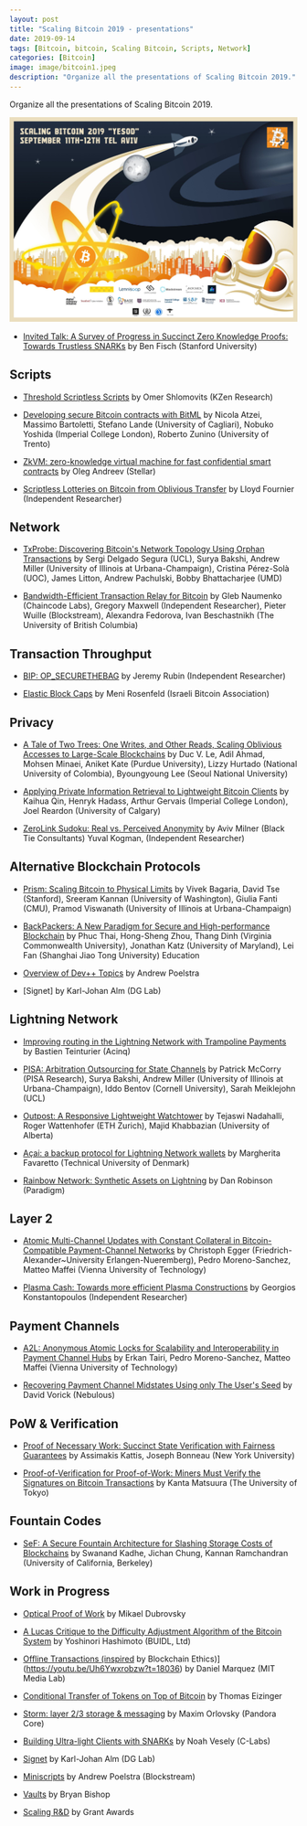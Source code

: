 ```yaml
---
layout: post
title: "Scaling Bitcoin 2019 - presentations"
date: 2019-09-14
tags: [Bitcoin, bitcoin, Scaling Bitcoin, Scripts, Network]
categories: [Bitcoin]
image: image/bitcoin1.jpeg
description: "Organize all the presentations of Scaling Bitcoin 2019."
---
```


Organize all the presentations of Scaling Bitcoin 2019.

![](/image/bitcoin1.jpeg)

* [Invited Talk: A Survey of Progress in Succinct Zero Knowledge Proofs: Towards Trustless SNARKs](https://youtu.be/-gdfxNalDIc?t=1757) by Ben Fisch (Stanford University)


## Scripts

* [Threshold Scriptless Scripts](https://youtu.be/-gdfxNalDIc?t=3620) by Omer Shlomovits (KZen Research)

* [Developing secure Bitcoin contracts with BitML](https://youtu.be/-gdfxNalDIc?t=5544) by Nicola Atzei, Massimo Bartoletti, Stefano Lande (University of Cagliari), Nobuko Yoshida (Imperial College London), Roberto Zunino (University of Trento)

* [ZkVM: zero-knowledge virtual machine for fast confidential smart contracts](https://youtu.be/-gdfxNalDIc?t=8544) by Oleg Andreev (Stellar)

* [Scriptless Lotteries on Bitcoin from Oblivious Transfer](https://youtu.be/-gdfxNalDIc?t=10382) by Lloyd Fournier (Independent Researcher)

## Network

* [TxProbe: Discovering Bitcoin's Network Topology Using Orphan Transactions](https://youtu.be/-gdfxNalDIc?t=11756) by Sergi Delgado Segura (UCL), Surya Bakshi, Andrew Miller (University of Illinois at Urbana-Champaign), Cristina Pérez-Solà (UOC), James Litton, Andrew Pachulski, Bobby Bhattacharjee (UMD)


* [Bandwidth-Efficient Transaction Relay for Bitcoin](https://youtu.be/YxsjdIl0034?t=670)
 by Gleb Naumenko (Chaincode Labs), Gregory Maxwell (Independent Researcher), Pieter Wuille (Blockstream), Alexandra Fedorova, Ivan Beschastnikh (The University of British Columbia)

## Transaction Throughput

* [BIP: OP_SECURETHEBAG](https://www.youtube.com/watch?v=YxsjdIl0034&t=2455s) by Jeremy Rubin (Independent Researcher)

* [Elastic Block Caps](https://www.youtube.com/watch?v=YxsjdIl0034&t=4185s) by Meni Rosenfeld (Israeli Bitcoin Association)

## Privacy

* [A Tale of Two Trees: One Writes, and Other Reads, Scaling Oblivious Accesses to Large-Scale Blockchains](https://www.youtube.com/watch?v=YxsjdIl0034&t=7235s) by Duc V. Le, Adil Ahmad, Mohsen Minaei, Aniket Kate (Purdue University), Lizzy Hurtado (National University of Colombia), Byoungyoung Lee (Seoul National University)

* [Applying Private Information Retrieval to Lightweight Bitcoin Clients](https://www.youtube.com/watch?v=YxsjdIl0034&t=8725s) by Kaihua Qin, Henryk Hadass, Arthur Gervais (Imperial College London), Joel Reardon (University of Calgary)

* [ZeroLink Sudoku: Real vs. Perceived Anonymity](https://www.youtube.com/watch?v=YxsjdIl0034&t=11545s) by Aviv Milner (Black Tie Consultants) Yuval Kogman, (Independent Researcher)

## Alternative Blockchain Protocols

* [Prism: Scaling Bitcoin to Physical Limits](https://www.youtube.com/watch?v=YxsjdIl0034&t=13280s) by Vivek Bagaria, David Tse (Stanford), Sreeram Kannan (University of Washington), Giulia Fanti (CMU), Pramod Viswanath (University of Illinois at Urbana-Champaign)

* [BackPackers: A New Paradigm for Secure and High-performance Blockchain](https://www.youtube.com/watch?v=YxsjdIl0034&t=15010s) by Phuc Thai, Hong-Sheng Zhou, Thang Dinh (Virginia Commonwealth University), Jonathan Katz (University of Maryland), Lei Fan (Shanghai Jiao Tong University)
Education

* [Overview of Dev++ Topics](https://www.youtube.com/watch?v=YxsjdIl0034&t=16770s) by Andrew Poelstra

* [Signet] by Karl-Johan Alm (DG Lab)


## Lightning Network

* [Improving routing in the Lightning Network with Trampoline Payments](https://youtu.be/PM95oNcOAlU?t=2567) by Bastien Teinturier (Acinq)

* [PISA: Arbitration Outsourcing for State Channels](https://youtu.be/PM95oNcOAlU?t=4576) by Patrick McCorry (PISA Research), Surya Bakshi, Andrew Miller (University of Illinois at Urbana-Champaign), Iddo Bentov (Cornell University), Sarah Meiklejohn (UCL)

* [Outpost: A Responsive Lightweight Watchtower](https://youtu.be/PM95oNcOAlU?t=7469) by Tejaswi Nadahalli, Roger Wattenhofer (ETH Zurich), Majid Khabbazian (University of Alberta)

* [Açai: a backup protocol for Lightning Network wallets](https://youtu.be/PM95oNcOAlU?t=9409) by Margherita Favaretto (Technical University of Denmark)

* [Rainbow Network: Synthetic Assets on Lightning](https://youtu.be/PM95oNcOAlU?t=11221) by Dan Robinson (Paradigm)

## Layer 2

* [Atomic Multi-Channel Updates with Constant Collateral in Bitcoin-Compatible Payment-Channel Networks](https://youtu.be/Uh6Ywxrobzw?t=1030) by Christoph Egger (Friedrich-Alexander~University Erlangen-Nueremberg), Pedro Moreno-Sanchez, Matteo Maffei (Vienna University of Technology)

* [Plasma Cash: Towards more efficient Plasma Constructions](https://youtu.be/Uh6Ywxrobzw?t=2831) by Georgios Konstantopoulos (Independent Researcher)

## Payment Channels

* [A2L: Anonymous Atomic Locks for Scalability and Interoperability in Payment Channel Hubs](https://youtu.be/Uh6Ywxrobzw?t=4511) by Erkan Tairi, Pedro Moreno-Sanchez, Matteo Maffei (Vienna University of Technology)


* [Recovering Payment Channel Midstates Using only The User's Seed](https://youtu.be/Uh6Ywxrobzw?t=7854) by David Vorick (Nebulous)

## PoW & Verification

* [Proof of Necessary Work: Succinct State Verification with Fairness Guarantees](https://youtu.be/Uh6Ywxrobzw?t=9657) by Assimakis Kattis, Joseph Bonneau (New York University)

* [Proof-of-Verification for Proof-of-Work: Miners Must Verify the Signatures on Bitcoin Transactions](https://youtu.be/Uh6Ywxrobzw?t=11605) by Kanta Matsuura (The University of Tokyo)

## Fountain Codes

* [SeF: A Secure Fountain Architecture for Slashing Storage Costs of Blockchains](https://youtu.be/Uh6Ywxrobzw?t=14852) by Swanand Kadhe, Jichan Chung, Kannan Ramchandran (University of California, Berkeley)

## Work in Progress

* [Optical Proof of Work](https://youtu.be/Uh6Ywxrobzw?t=16640) by Mikael Dubrovsky

* [A Lucas Critique to the Difficulty Adjustment Algorithm of the Bitcoin System](https://youtu.be/Uh6Ywxrobzw?t=17446) by Yoshinori Hashimoto (BUIDL, Ltd)

* [Offline Transactions (inspired]() by Blockchain Ethics)](https://youtu.be/Uh6Ywxrobzw?t=18036) by Daniel Marquez (MIT Media Lab)

* [Conditional Transfer of Tokens on Top of Bitcoin](https://youtu.be/Uh6Ywxrobzw?t=18284) by Thomas Eizinger

* [Storm: layer 2/3 storage & messaging](https://youtu.be/Uh6Ywxrobzw?t=18838) by Maxim Orlovsky (Pandora Core)

* [Building Ultra-light Clients with SNARKs](https://youtu.be/Uh6Ywxrobzw?t=19501) by Noah Vesely (C-Labs)

* [Signet](https://youtu.be/Uh6Ywxrobzw?t=20117) by Karl-Johan Alm (DG Lab)

* [Miniscripts](https://youtu.be/Uh6Ywxrobzw?t=20327) by Andrew Poelstra (Blockstream)

* [Vaults](https://youtu.be/Uh6Ywxrobzw?t=20698) by Bryan Bishop

* [Scaling R&D](https://youtu.be/Uh6Ywxrobzw?t=21030) by Grant Awards